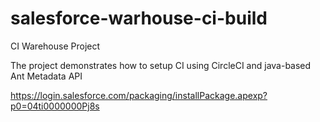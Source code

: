 salesforce-warhouse-ci-build
=======================

CI Warehouse Project

The project demonstrates how to setup CI using CircleCI and java-based Ant Metadata API

https://login.salesforce.com/packaging/installPackage.apexp?p0=04ti0000000Pj8s


